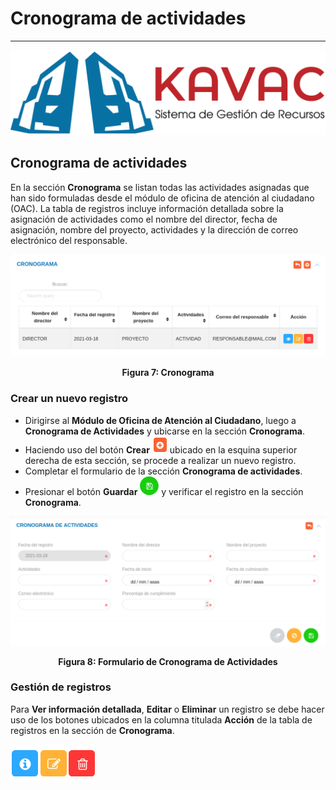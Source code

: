# Cronograma de actividades  
***************************

![Screenshot](img/logokavac.png#imagen)

## Cronograma de actividades 

En la sección **Cronograma** se listan todas las actividades asignadas que han sido formuladas desde el módulo de oficina de atención al ciudadano (OAC). La tabla de registros incluye información detallada sobre la asignación de actividades como el nombre del director, fecha de asignación, nombre del proyecto, actividades y la dirección de correo electrónico del responsable. 

![Screenshot](img/figure_7.png)<div style="text-align: center;font-weight: bold">Figura 7: Cronograma</div>
### Crear un nuevo registro

- Dirigirse al **Módulo de Oficina de Atención al Ciudadano**, luego a **Cronograma de Actividades** y ubicarse en la sección **Cronograma**.
- Haciendo uso del botón **Crear** ![Screenshot](img/create.png) ubicado en la esquina superior derecha de esta sección, se procede a realizar un nuevo registro.
- Completar el formulario de la sección **Cronograma de actividades**.
- Presionar el botón **Guardar** ![Screenshot](img/save.png) y verificar el registro en la sección **Cronograma**.

![Screenshot](img/figure_8.png)<div style="text-align: center;font-weight: bold">Figura 8: Formulario de Cronograma de Actividades</div>

### Gestión de registros

Para **Ver información detallada**, **Editar** o **Eliminar** un registro se debe hacer uso de los botones ubicados en la columna titulada **Acción** de la tabla de registros en la sección de **Cronograma**.

![Screenshot](img/manage.png#imagen)




















   